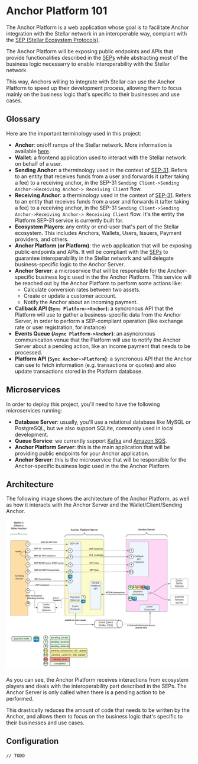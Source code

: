 # Anchor Platform 101

The Anchor Platform is a web application whose goal is to facilitate Anchor
integration with the Stellar network in an interoperable way, compiant with the
[SEP (Stellar Ecosystem Protocols)](https://github.com/stellar/stellar-protocol/tree/master/ecosystem).

The Anchor Platform will be exposing public endpoints and APIs that provide
functionalities described in the [SEPs] while abstracting most of the business
logic necessarry to enable interoperability with the Stellar network.

This way, Anchors willing to integrate with Stellar can use the Anchor Platform
to speed up their development process, allowing them to focus mainly on the
business logic that's specific to their businesses and use cases.

## Glossary

Here are the important terminology used in this project:

- **Anchor**: on/off ramps of the Stellar network. More information is available [here](https://developers.stellar.org/docs/anchoring-assets/).
- **Wallet**: a frontend application used to interact with the Stellar network on behalf of a user.
- **Sending Anchor**: a therminology used in the context of [SEP-31]. Refers to an entity that receives funds from a user and forwards it (after taking a fee) to a receiving anchor, in the SEP-31 `Sending Client->Sending Anchor->Receiving Anchor-> Receiving Client` flow.
- **Receiving Anchor**: a therminology used in the context of [SEP-31]. Refers to an entity that receives funds from a user and forwards it (after taking a fee) to a receiving anchor, in the SEP-31 `Sending Client->Sending Anchor->Receiving Anchor-> Receiving Client` flow. It's the entity the Platform SEP-31 service is currently built for.
- **Ecosystem Players**: any entity or end-user that's part of the Stellar ecosystem. This includes Anchors, Wallets, Users, Issuers, Payment providers, and others.
- **Anchor Platform (or Platform)**: the web application that will be exposing public endpoints and APIs. It will be compliant with the [SEPs] to guarantee interoperability in the Stellar network and will delegate business-specific logic to the Anchor Server.
- **Anchor Server**: a microservice that will be responsible for the Anchor-specific business logic used in the the Anchor Platform. This service will be reached out by the Anchor Platform to perform some actions like:
  - Calculate conversion rates between two assets.
  - Create or update a customer account.
  - Notify the Anchor about an incoming payment.
- **Callback API (`Sync Platform->Anchor`)**: a syncronous API that the Platform will use to gather a business-specific data from the Anchor Server, in order to perform a SEP-compliant operation (like exchange rate or user registration, for instance)
- **Events Queue (`Async Platform->Anchor`)**: an asyncronous communication venue that the Platform will use to notify the Anchor Server about a pending action, like an income payment that needs to be processed.
- **Platform API (`Sync Anchor->Platform`)**: a syncronous API that the Anchor can use to fetch information (e.g. transactions or quotes) and also update transactions stored in the Platform database.

## Microservices

In order to deploy this project, you'll need to have the following microservices running:

- **Database Server**: usually, you'll use a relational database like MySQL or PostgreSQL, but we also support SQLite, commonly used in local development.
- **Queue Service**: we currently support [Kafka](https://kafka.apache.org/) and [Amazon SQS](https://aws.amazon.com/sqs/).
- **Anchor Platform Server**: this is the main application that will be providing public endpoints for your Anchor application.
- **Anchor Server**: this is the microservice that will be responsible for the Anchor-specific business logic used in the the Anchor Platform.

## Architecture

The following image shows the architecture of the Anchor Platform, as well as how it interacts with the Anchor Server and the Wallet/Client/Sending Anchor.

![img.jpeg](img/anchor-platform-components-architecture.jpeg)

As you can see, the Anchor Platform receives interactions from ecosystem players and deals with the interoperability part described in the SEPs. The Anchor Server is only called when there is a pending action to be performed.

This drastically reduces the amount of code that needs to be written by the Anchor, and allows them to focus on the business logic that's specific to their businesses and use cases.

## Configuration

```text
// TODO
```

[SEPs]: https://github.com/stellar/stellar-protocol/tree/master/ecosystem
[SEP-31]: https://stellar.org/protocol/sep-31
